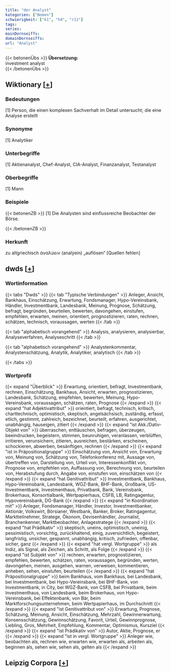 ```yaml
---
title: "der Analyst"
kategorien: ["Nomen"]
schwierigkeit: ["k1", "h4", "r11"]
tags:
series:
mainDornseiffs:
domainDornseiffs:
url: "Analyst"
---
```


{{< betonenÜbs >}}
**Übersetzung:**  
investment analyst  
{{< /betonenÜbs >}}

## Wiktionary [[+](https://de.wiktionary.org/wiki/Analyst)]

### Bedeutungen
[1] Person, die einen komplexen Sachverhalt im Detail untersucht; die eine Analyse erstellt  

### Synonyme
[1] Analytiker  

### Unterbegriffe
[1] Aktienanalyst, Chef-Analyst, CIA-Analyst, Finanzanalyst, Testanalyst  

### Oberbegriffe
[1] Mann  

### Beispiele
{{< betonenZB >}}
[1] Die Analysten sind einflussreiche Beobachter der Börse.  

{{< /betonenZB >}}
### Herkunft
zu altgriechisch ἀναλύειν (analýein) „auflösen“ [Quellen fehlen]  



## dwds [[+](https://www.dwds.de/wb/Analyst)]

### Wortinformation
{{< tabs "Dwds" >}}
{{< tab "Typische Verbindungen" >}}
Anleger, Ansicht, Bankhaus, Einschätzung, Erwartung, Fondsmanager, Hypo-Vereinsbank, Händler, Investmentbank, Landesbank, Meinung, Prognose, Schätzung, befragt, begründen, beurteilen, bewerten, davongehen, einstufen, empfehlen, erwarten, meinen, orientiert, prognostizieren, raten, rechnen, schätzen, technisch, voraussagen, werten
{{< /tab >}}

{{< tab "alphabetisch vorangehend" >}}
Analysis, analysieren, analysierbar, Analyseverfahren, Analyseschritt
{{< /tab >}}

{{< tab "alphabetisch vorangehend" >}}
Analystenkommentar, Analystenschätzung, Analytik, Analytiker, analytisch
{{< /tab >}}

{{< /tabs >}}

### Wortprofil
{{< expand "Überblick" >}} Erwartung, orientiert, befragt, Investmentbank, rechnen, Einschätzung, Bankhaus, Ansicht, erwarten, prognostizieren, Landesbank, Schätzung, empfehlen, bewerten, Meinung, Hypo-Vereinsbank, voraussagen, schätzen, raten, Prognose {{< /expand >}}
{{< expand "hat Adjektivattribut" >}} orientiert, befragt, technisch, kritisch, charttechnisch, optimistisch, skeptisch, angelsächsisch, zuständig, erfasst, etlich, gestimmt, zahlreich, bezeichnet, beurteilt, erfahren, ausgerichtet, unabhängig, hauseigen, zitiert {{< /expand >}}
{{< expand "ist Akk./Dativ-Objekt von" >}} überraschen, enttäuschen, befragen, überzeugen, beeindrucken, begeistern, stimmen, beunruhigen, veranlassen, verblüffen, irritieren, verunsichern, zitieren, ausreichen, bestärken, erscheinen, schockieren, abwerben, besänftigen, rechnen {{< /expand >}}
{{< expand "ist in Präpositionalgruppe" >}} Einschätzung von, Ansicht von, Erwartung von, Meinung von, Schätzung von, Telefonkonferenz mit, Aussage von, übertreffen von, Darstellung von, Urteil von, Interessenkonflikt von, Prognose von, empfehlen von, Auffassung von, Berechnung von, beurteilen von, Herabstufung durch, Angabe von, einstufen von, einschätzen von {{< /expand >}}
{{< expand "hat Genitivattribut" >}} Investmentbank, Bankhaus, Hypo-Vereinsbank, Landesbank, WGZ-Bank, BHF-Bank, Großbank, US-Investmentbank, Investmenthaus, Privatbank, Bank, Vereinsbank, Brokerhaus, Konsortialbank, Wertpapierhaus, CSFB, LB, Ratingagentur, Hypovereinsbank, DG-Bank {{< /expand >}}
{{< expand "in Koordination mit" >}} Anleger, Fondsmanager, Händler, Investor, Investmentbanker, Aktionär, Volkswirt, Börsianer, Westbank, Banker, Broker, Ratingagentur, Marktteilnehmer, Stratege, Ökonom, Devisenhändler, Journalist, Branchenkenner, Marktbeobachter, Anlagestratege {{< /expand >}}
{{< expand "hat Prädikativ" >}} skeptisch, uneins, optimistisch, uneinig, pessimistisch, vorsichtig, zurückhaltend, einig, zuversichtlich, begeistert, langfristig, unsicher, gespannt, unabhängig, kritisch, zufrieden, offenbar, sicher, ganz {{< /expand >}}
{{< expand "hat vergl. Wortgruppe" >}} als Indiz, als Signal, als Zeichen, als Schritt, als Folge {{< /expand >}}
{{< expand "ist Subjekt von" >}} rechnen, erwarten, prognostizieren, empfehlen, bewerten, schätzen, raten, voraussagen, begründen, werten, davongehen, meinen, ausgehen, warnen, verweisen, kommentieren, anheben, sehen, einstufen, beurteilen {{< /expand >}}
{{< expand "hat Präpositionalgruppe" >}} beim Bankhaus, vom Bankhaus, bei Landesbank, bei Investmentbank, bei Hypo-Vereinsbank, bei BHF-Bank, von Investmentbank, in City, bei WGZ-Bank, von CSFB, bei Privatbank, beim Investmenthaus, von Landesbank, beim Brokerhaus, von Hypo-Vereinsbank, bei Effektenbank, von Bär, beim Marktforschungsunternehmen, beim Wertpapierhaus, im Durchschnitt {{< /expand >}}
{{< expand "ist Genitivattribut von" >}} Erwartung, Prognose, Schätzung, Meinung, Ansicht, Einschätzung, Mehrzahl, Gewinnerwartung, Konsensschätzung, Gewinnschätzung, Favorit, Urteil, Gewinnprognose, Liebling, Gros, Mehrheit, Empfehlung, Kommentar, Optimismus, Kursziel {{< /expand >}}
{{< expand "ist Prädikativ von" >}} Autor, Aktie, Prognose, er {{< /expand >}}
{{< expand "ist in vergl. Wortgruppe" >}} Anleger wie, beobachten als, rechnen wie, erwarten wie, erwarten als, arbeiten als, beginnen als, sehen wie, sehen als, gelten als {{< /expand >}}

## Leipzig Corpora [[+](https://corpora.uni-leipzig.de/en/res?word=Analyst&corpusId=deu_newscrawl-public_2018)]

